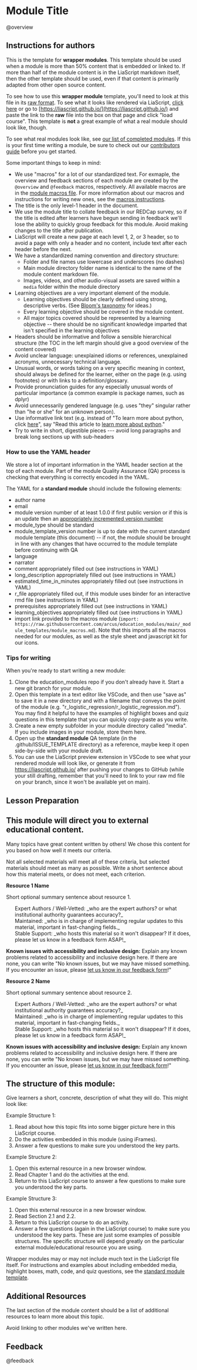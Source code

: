 <!--

author:   Your Name
email:    email@chop.edu
version:  0.0.0
module_type: wrapper
module_template_version: 1.0.0
language: en
narrator: UK English Female

title: Module Title

comment:  This is a short, focused description of the module.

long_description: This is a longer description, which should be understandable for a lay audience. It will print under "Is this module right for me?" in the overview.

estimated_time_in_minutes: This is rough guess of how long it might take a learner to work through the module. It will print under "Estimated time to completion" in the overview. Valid values are any integer 1-60. 

r_file: If this module uses binder to host an interactive rmd file, include the bare name of that file here, for example: this\_r\_module. Note that rmds in the education_r_environment repo should be saved in a directory that matches the file name, like "this_r_module/this_r_module.rmd". When you use the r_lesson_prep macro, it will fill in the text from r_file to use as both the directory name and file name for this lesson's notebook. Use backslashes to escape underscores (e.g. this\_r\_module rather than this_r_module). 

@prerequisites
List any skills and knowledge needed to do this module here. When available, include links to resources, especially other modules we've made (to show learners where this falls within our catalog).

* one skill we have [another module for, linked here](https://education.arcus.chop.edu)
* some familiarity with [a topic](https://education.arcus.chop.edu)
* understanding of [one thing](https://education.arcus.chop.edu) and [another](https://education.arcus.chop.edu)

If relevant, you can include recommendations for somewhere else to start if the learner doesn't have these prereqs. For example: If you are brand new to R or python (or want a refresher) consider starting with [Intro to R](link) or [Intro to python](link) first and then coming back here.
@end

@learning_objectives  
After completion of this module, learners will be able to:

- identify key elements
- create a product
- do a task
- articulate the rationale for something
@end


import: https://raw.githubusercontent.com/arcus/education_modules/template_test/a_sample_module_template/module_macros.md
-->

# Module Title

@overview

## Instructions for authors

This is the template for **wrapper modules**. 
This template should be used when a module is more than 50% content that is embedded or linked to.
If more than half of the module content is in the LiaScript markdown itself, then the other template should be used, even if that content is primarily adapted from other open source content.

To see how to use this **wrapper module** template, you'll need to look at this file in its [raw format](https://raw.githubusercontent.com/arcus/education_modules/main/_module_templates/wrapper_module_template.md).
To see what it looks like rendered via LiaScript, [click here](https://raw.githubusercontent.com/arcus/education_modules/main/_module_templates/wrapper_module_template.md) or go to [https://liascript.github.io/](https://liascript.github.io/) and paste the link to the **raw** file into the box on that page and click "load course".
This template is **not** a great example of what a real module should look like, though. 

To see what real modules look like, see [our list of completed modules](https://arcus.github.io/education_modules/list_of_modules).
If this is your first time writing a module, be sure to check out our [contributors guide](https://github.com/arcus/education_modules/blob/main/CONTRIBUTING) before you get started.

Some important things to keep in mind:

- We use "macros" for a lot of our standardized text. For exmaple, the overview and feedback sections of each module are created by the `@overview` and `@feedback` macros, respectively. All available macros are in the [module macros file](https://github.com/arcus/education_modules/blob/main/_module_templates/module_macros.md). For more information about our macros and instructions for writing new ones, see the [macros instructions](https://github.com/arcus/education_modules/blob/main/macros_instructions.md).
- The title is the only level-1 header in the document.
- We use the module title to collate feedback in our REDCap survey, so if the title is edited after learners have begun sending in feedback we'll lose the ability to quickly group feedback for this module. Avoid making changes to the title after publication.
- LiaScript will create a new page at each level 1, 2, or 3 header, so to avoid a page with only a header and no content, include text after each header before the next.
- We have a standardized naming convention and directory structure:
  * Folder and file names use lowercase and underscores (no dashes)
  * Main module directory folder name is identical to the name of the module content markdown file.
  * Images, videos, and other audio-visual assets are saved within a `media` folder within the module directory
- Learning objectives are a very important element of the module. 
  * Learning objectives should be clearly defined using strong, descriptive verbs. (See [Bloom's taxonomy](https://cft.vanderbilt.edu/guides-sub-pages/blooms-taxonomy/) for ideas.)
  * Every learning objective should be covered in the module content.
  * All major topics covered should be represented by a learning objective -- there should be no significant knowledge imparted that isn't specified in the learning objectives
- Headers should be informative and follow a sensible hierarchical structure (the TOC in the left margin should give a good overview of the content covered)
- Avoid unclear language: unexplained idioms or references, unexplained acronyms, unnecessary technical language.
- Unusual words, or words taking on a very specific meaning in context, should always be defined for the learner, either on the page (e.g. using footnotes) or with links to a definition/glossary.
- Provide pronunciation guides for any especially unusual words of particular importance (a common example is package names, such as dplyr)
- Avoid unnecessarily gendered language (e.g. uses "they" singular rather than "he or she" for an unknown person).
- Use informative link text (e.g. instead of "To learn more about python, click [here](www.example.com)", say "Read this article to [learn more about python](www.example.com)."
- Try to write in short, digestible pieces --- avoid long paragraphs and break long sections up with sub-headers

### How to use the YAML header

We store a lot of important information in the YAML header section at the top of each module. Part of the module Quality Assurance (QA) process is checking that everything is correctly encoded in the YAML. 

The YAML for a **standard module** should include the following elements:
  * author name
  * email
  * module version number of at least 1.0.0 if first public version or if this is an update then an [appropriately incremented version number](https://github.com/arcus/education_modules/blob/main/versioning_guidelines.md)
  * module_type should be standard
  * module_template_version number is up to date with the current standard module template (this document) -- if not, the module should be brought in line with any changes that have occurred to the module template before continuing with QA
  * language
  * narrator
  * comment appropriately filled out (see instructions in YAML)
  * long_description appropriately filled out (see instructions in YAML)
  * estimated_time_in_minutes appropriately filled out (see instructions in YAML)
  * r_file appropriately filled out, if this module uses binder for an interactive rmd file (see instructions in YAML)
  * prerequisites appropriately filled out (see instructions in YAML)
  * learning_objectives appropriately filled out (see instructions in YAML)
  * import link provided to the macros module (`import: https://raw.githubusercontent.com/arcus/education_modules/main/_module_templates/module_macros.md`). Note that this imports all the macros needed for our modules, as well as the style sheet and javascript kit for our icons. 

### Tips for writing

When you're ready to start writing a new module:

1. Clone the education_modules repo if you don't already have it. Start a new git branch for your module. 
2. Open this template in a text editor like VSCode, and then use "save as" to save it in a new directory and with a filename that conveys the point of the module (e.g. "r_logistic_regression/r_logistic_regression.md"). You may find it helpful to have the examples of highlight boxes and quiz questions in this template that you can quickly copy-paste as you write.
3. Create a new empty subfolder in your module directory called "media". If you include images in your module, store them here.
4. Open up the **standard module** QA template (in the .github/ISSUE_TEMPLATE directory) as a reference, maybe keep it open side-by-side with your module draft.
5. You can use the LiaScript preview extension in VSCode to see what your rendered module will look like, or generate it from https://liascript.github.io/ after pushing your changes to GitHub (while your still drafting, remember that you'll need to link to your raw md file on your branch, since it won't be available yet on main).

## Lesson Preparation

This module will direct you to external educational content.
---

Many topics have great content written by others! We chose this content for you based on how well it meets our criteria.

Not all selected materials will meet all of these criteria, but selected materials should meet as many as possible.
Write a short sentence about how this material meets, or does not meet, each criterion.

**Resource 1 Name**

Short optional summary sentence about resource 1.

<ul style="list-style-type: none">
   <li><i class="fa-solid fa-circle-check" style="color: #158d0c;" title="Checked"></i> Expert Authors / Well-Vetted: _who are the expert authors? or what institutional authority guarantees accuracy?_</li>
   <li><i class="fa-solid fa-circle-minus" style="color: #f0bc00;" title="Unchecked"></i> Maintained: _who is in charge of implementing regular updates to this material, important in fast-changing fields._</li>
   <li><i class="fa-solid fa-circle-check" style="color: #158d0c;" title="Checked"></i> Stable Support: _who hosts this material so it won't disappear? If it does, please let us know in a feedback form ASAP!_</li>
</ul>

**Known issues with accessibility and inclusive design:** Explain any known problems related to accessibility and inclusive design here. If there are none, you can write "No known issues, but we may have missed something. If you encounter an issue, please [let us know in our feedback form](#feedback)!"

**Resource 2 Name**

Short optional summary sentence about resource 2.

<ul style="list-style-type: none">
   <li><i class="fa-solid fa-circle-check" style="color: #158d0c;" title="Checked"></i> Expert Authors / Well-Vetted: _who are the expert authors? or what institutional authority guarantees accuracy?_</li>
   <li><i class="fa-solid fa-circle-minus" style="color: #f0bc00;" title="Unchecked"></i> Maintained: _who is in charge of implementing regular updates to this material, important in fast-changing fields._</li>
   <li><i class="fa-solid fa-circle-check" style="color: #158d0c;" title="Checked"></i> Stable Support: _who hosts this material so it won't disappear? If it does, please let us know in a feedback form ASAP!_</li>
</ul>

**Known issues with accessibility and inclusive design:** Explain any known problems related to accessibility and inclusive design here. If there are none, you can write "No known issues, but we may have missed something. If you encounter an issue, please [let us know in our feedback form](#feedback)!"

The structure of this module:
---
Give learners a short, concrete, description of what they will do. This might look like:

Example Structure 1:

1. Read about how this topic fits into some bigger picture here in this LiaScript course.
2. Do the activities embedded in this module (using iFrames).
3. Answer a few questions to make sure you understood the key parts.

Example Structure 2:

1. Open this external resource in a new browser window.
2. Read Chapter 1 and do the activities at the end.
3. Return to this LiaScript course to answer a few questions to make sure you understood the key parts.

Example Structure 3:

1. Open this external resource in a new browser window.
2. Read Section 2.1 and 2.2.
3. Return to this LiaScript course to do an activity.
4. Answer a few questions (again in the LiaScript course) to make sure you understood the key parts.
These are just some examples of possible structures. The specific structure will depend greatly on the particular external module/educational resource you are using.

Wrapper modules may or may not include much text in the LiaScript file itself. 
For instructions and examples about including embedded media, highlight boxes, math, code, and quiz questions, see the [standard module template](https://github.com/arcus/education_modules/blob/main/_module_templates/standard_module_template.md).

## Additional Resources

The last section of the module content should be a list of additional resources to learn more about this topic.

Avoid linking to other modules we've written here.

## Feedback
@feedback
